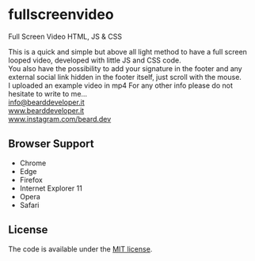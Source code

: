 # fullscreenvideo
Full Screen Video HTML, JS & CSS

This is a quick and simple but above all light method to have a full screen looped video, developed with little JS and CSS code.<br> 
You also have the possibility to add your signature in the footer and any external social link hidden in the footer itself, 
just scroll with the mouse.<br>
I uploaded an example video in mp4
For any other info please do not hesitate to write to me...<br> 
info@bearddeveloper.it <br>
www.bearddeveloper.it <br>
www.instagram.com/beard.dev <br>

## Browser Support
* Chrome 
* Edge 
* Firefox 
* Internet Explorer 11
* Opera 
* Safari

## License

The code is available under the [MIT license](LICENSE.txt).
